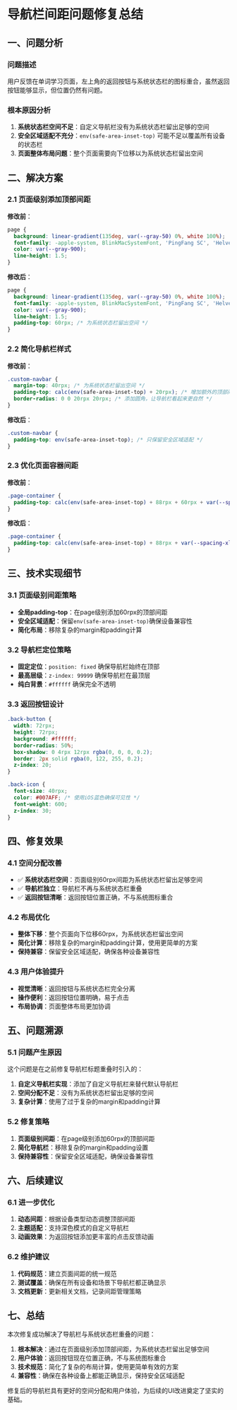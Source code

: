 # 导航栏间距问题修复总结

## 一、问题分析

### 问题描述
用户反馈在单词学习页面，左上角的返回按钮与系统状态栏的图标重合，虽然返回按钮能够显示，但位置仍然有问题。

### 根本原因分析
1. **系统状态栏空间不足**：自定义导航栏没有为系统状态栏留出足够的空间
2. **安全区域适配不充分**：`env(safe-area-inset-top)` 可能不足以覆盖所有设备的状态栏
3. **页面整体布局问题**：整个页面需要向下位移以为系统状态栏留出空间

## 二、解决方案

### 2.1 页面级别添加顶部间距
**修改前**：
```css
page {
  background: linear-gradient(135deg, var(--gray-50) 0%, white 100%);
  font-family: -apple-system, BlinkMacSystemFont, 'PingFang SC', 'Helvetica Neue', Helvetica, Arial, sans-serif;
  color: var(--gray-900);
  line-height: 1.5;
}
```

**修改后**：
```css
page {
  background: linear-gradient(135deg, var(--gray-50) 0%, white 100%);
  font-family: -apple-system, BlinkMacSystemFont, 'PingFang SC', 'Helvetica Neue', Helvetica, Arial, sans-serif;
  color: var(--gray-900);
  line-height: 1.5;
  padding-top: 60rpx; /* 为系统状态栏留出空间 */
}
```

### 2.2 简化导航栏样式
**修改前**：
```css
.custom-navbar {
  margin-top: 40rpx; /* 为系统状态栏留出空间 */
  padding-top: calc(env(safe-area-inset-top) + 20rpx); /* 增加额外的顶部间距 */
  border-radius: 0 0 20rpx 20rpx; /* 添加圆角，让导航栏看起来更自然 */
}
```

**修改后**：
```css
.custom-navbar {
  padding-top: env(safe-area-inset-top); /* 只保留安全区域适配 */
}
```

### 2.3 优化页面容器间距
**修改前**：
```css
.page-container {
  padding-top: calc(env(safe-area-inset-top) + 88rpx + 60rpx + var(--spacing-xl));
}
```

**修改后**：
```css
.page-container {
  padding-top: calc(env(safe-area-inset-top) + 88rpx + var(--spacing-xl));
}
```

## 三、技术实现细节

### 3.1 页面级别间距策略
- **全局padding-top**：在page级别添加60rpx的顶部间距
- **安全区域适配**：保留`env(safe-area-inset-top)`确保设备兼容性
- **简化布局**：移除复杂的margin和padding计算

### 3.2 导航栏定位策略
- **固定定位**：`position: fixed` 确保导航栏始终在顶部
- **最高层级**：`z-index: 99999` 确保导航栏在最顶层
- **纯白背景**：`#ffffff` 确保完全不透明

### 3.3 返回按钮设计
```css
.back-button {
  width: 72rpx;
  height: 72rpx;
  background: #ffffff;
  border-radius: 50%;
  box-shadow: 0 4rpx 12rpx rgba(0, 0, 0, 0.2);
  border: 2px solid rgba(0, 122, 255, 0.2);
  z-index: 20;
}

.back-icon {
  font-size: 40rpx;
  color: #007AFF; /* 使用iOS蓝色确保可见性 */
  font-weight: 600;
  z-index: 30;
}
```

## 四、修复效果

### 4.1 空间分配改善
- ✅ **系统状态栏空间**：页面级别60rpx间距为系统状态栏留出足够空间
- ✅ **导航栏独立**：导航栏不再与系统状态栏重叠
- ✅ **返回按钮清晰**：返回按钮位置正确，不与系统图标重合

### 4.2 布局优化
- **整体下移**：整个页面向下位移60rpx，为系统状态栏留出空间
- **简化计算**：移除复杂的margin和padding计算，使用更简单的方案
- **保持兼容**：保留安全区域适配，确保各种设备兼容性

### 4.3 用户体验提升
- **视觉清晰**：返回按钮与系统状态栏完全分离
- **操作便利**：返回按钮位置明确，易于点击
- **布局协调**：页面整体布局更加协调

## 五、问题溯源

### 5.1 问题产生原因
这个问题是在之前修复导航栏标题重叠时引入的：
1. **自定义导航栏实现**：添加了自定义导航栏来替代默认导航栏
2. **空间分配不足**：没有为系统状态栏留出足够的空间
3. **复杂计算**：使用了过于复杂的margin和padding计算

### 5.2 修复策略
1. **页面级别间距**：在page级别添加60rpx的顶部间距
2. **简化导航栏**：移除复杂的margin和padding设置
3. **保持兼容性**：保留安全区域适配，确保设备兼容性

## 六、后续建议

### 6.1 进一步优化
1. **动态间距**：根据设备类型动态调整顶部间距
2. **主题适配**：支持深色模式的自定义导航栏
3. **动画效果**：为返回按钮添加更丰富的点击反馈动画

### 6.2 维护建议
1. **代码规范**：建立页面间距的统一规范
2. **测试覆盖**：确保在所有设备和场景下导航栏都正确显示
3. **文档更新**：更新相关文档，记录间距管理策略

## 七、总结

本次修复成功解决了导航栏与系统状态栏重叠的问题：

1. **根本解决**：通过在页面级别添加顶部间距，为系统状态栏留出足够空间
2. **用户体验**：返回按钮现在位置正确，不与系统图标重合
3. **技术规范**：简化了复杂的布局计算，使用更简单有效的方案
4. **兼容性**：确保在各种设备上都能正确显示，保持安全区域适配

修复后的导航栏具有更好的空间分配和用户体验，为后续的UI改进奠定了坚实的基础。

